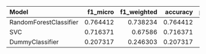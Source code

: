 | Model                  |   f1_micro |   f1_weighted |   accuracy |   precision_micro |   recall_macro |
|:-----------------------|-----------:|--------------:|-----------:|------------------:|---------------:|
| RandomForestClassifier |   0.764412 |      0.738234 |   0.764412 |          0.764412 |       0.764412 |
| SVC                    |   0.716371 |      0.67586  |   0.716371 |          0.716371 |       0.716371 |
| DummyClassifier        |   0.207317 |      0.246303 |   0.207317 |          0.207317 |       0.207317 |